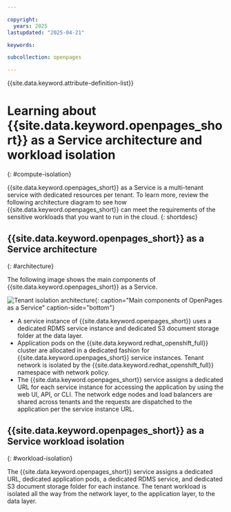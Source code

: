 ```yaml
---

copyright:
  years: 2025
lastupdated: "2025-04-21"

keywords:

subcollection: openpages

---
```


{{site.data.keyword.attribute-definition-list}}

# Learning about {{site.data.keyword.openpages_short}} as a Service architecture and workload isolation
{: #compute-isolation}

{{site.data.keyword.openpages_short}} as a Service is a multi-tenant service with dedicated resources per tenant. To learn more, review the following architecture diagram to see how {{site.data.keyword.openpages_short}} can meet the requirements of the sensitive workloads that you want to run in the cloud.
{: shortdesc}

## {{site.data.keyword.openpages_short}} as a Service architecture
{: #architecture}

The following image shows the main components of {{site.data.keyword.openpages_short}} as a Service.

![Tenant isolation architecture](images/op_saas__tenant_isolation.png "Tenant isolation architecture"){: caption="Main components of OpenPages as a Service" caption-side="bottom"}

- A service instance of {{site.data.keyword.openpages_short}} uses a dedicated RDMS service instance and dedicated S3 document storage folder at the data layer.
- Application pods on the {{site.data.keyword.redhat_openshift_full}} cluster are allocated in a dedicated fashion for {{site.data.keyword.openpages_short}} service instances. Tenant network is isolated by the {{site.data.keyword.redhat_openshift_full}} namespace with network policy.
- The {{site.data.keyword.openpages_short}} service assigns a dedicated URL for each service instance for accessing the application by using the web UI, API, or CLI. The network edge nodes and load balancers are shared across tenants and the requests are dispatched to the application per the service instance URL.

## {{site.data.keyword.openpages_short}} as a Service workload isolation
{: #workload-isolation}

The {{site.data.keyword.openpages_short}} service assigns a dedicated URL, dedicated application pods, a dedicated RDMS service, and dedicated S3 document storage folder for each instance. The tenant workload is isolated all the way from the network layer, to the application layer, to the data layer.
